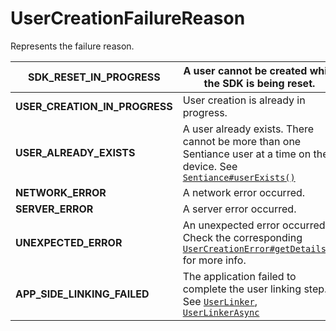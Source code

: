 # UserCreationFailureReason

Represents the failure reason.

| **SDK\_RESET\_IN\_PROGRESS**     | A user cannot be created while the SDK is being reset.                                                                                                     |
| -------------------------------- | ---------------------------------------------------------------------------------------------------------------------------------------------------------- |
| **USER\_CREATION\_IN\_PROGRESS** | User creation is already in progress.                                                                                                                      |
| **USER\_ALREADY\_EXISTS**        | A user already exists. There cannot be more than one Sentiance user at a time on the device. See [`Sentiance#userExists()`](../sentiance.md.md#userexists) |
| **NETWORK\_ERROR**               | A network error occurred.                                                                                                                                  |
| **SERVER\_ERROR**                | A server error occurred.                                                                                                                                   |
| **UNEXPECTED\_ERROR**            | An unexpected error occurred. Check the corresponding [`UserCreationError#getDetails()` ](./#getdetails)for more info.                                     |
| **APP\_SIDE\_LINKING\_FAILED**   | The application failed to complete the user linking step. See [`UserLinker`](../userlinker.md), [`UserLinkerAsync`](../userlinkerasync.md)                 |

